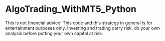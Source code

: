 # AlgoTrading_WithMT5_Python
 This is not financial advice! This code and this strategy in general is for entertainment purposes only. Investing and trading carry risk, do your own analysis before putting your own capital at risk.
